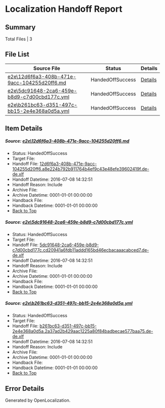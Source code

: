 # <a name='report-top'></a> Localization Handoff Report

## Summary
 Total Files | 3

## File List
 Source File | Status | Details 
 ----------- | ------ | ------- 
 [e2e\12d6f6a3-408b-471e-9acc-104255d20ff6.md](https://github.com/OpenLocalizationTestOrg/oltest/blob/4ef72bf144a302cfb3bd1a6ef53c443667281ca1/e2e/12d6f6a3-408b-471e-9acc-104255d20ff6.md) | HandedOffSuccess | [Details](#eae786eb5308b6c91137983f56bf56adf8d415901)
 [e2e\5dc91648-2ca6-459e-b8d9-c7d00cbd177c.yml](https://github.com/OpenLocalizationTestOrg/oltest/blob/4ef72bf144a302cfb3bd1a6ef53c443667281ca1/e2e/5dc91648-2ca6-459e-b8d9-c7d00cbd177c.yml) | HandedOffSuccess | [Details](#d65c478dd527c1c813d2644e5267008d802912a24)
 [e2e\b261bc63-d351-497c-bb15-2e4e368a0d5a.yml](https://github.com/OpenLocalizationTestOrg/oltest/blob/4ef72bf144a302cfb3bd1a6ef53c443667281ca1/e2e/b261bc63-d351-497c-bb15-2e4e368a0d5a.yml) | HandedOffSuccess | [Details](#17b755fb00ccac4ed090f86a4ebc3a3bbe5186e65)

## Item Details
##### <a name='eae786eb5308b6c91137983f56bf56adf8d415901'></a> Source: [e2e\12d6f6a3-408b-471e-9acc-104255d20ff6.md](https://github.com/OpenLocalizationTestOrg/oltest/blob/4ef72bf144a302cfb3bd1a6ef53c443667281ca1/e2e/12d6f6a3-408b-471e-9acc-104255d20ff6.md)
* Status: HandedOffSuccess
* Target File: 
* Handoff File: [12d6f6a3-408b-471e-9acc-104255d20ff6.a8e224b792b911764b4ef9c43e48efe39602419f.de-de.xlf](https://github.com/OpenLocalizationTestOrg/olhandoff-e2e/blob/f6a25df54bfe14824a87682a3a36ae1545d64171/ol-handoff/OpenLocalizationTestOrg/oltest-dede-fly/ci/ht/12d6f6a3-408b-471e-9acc-104255d20ff6.a8e224b792b911764b4ef9c43e48efe39602419f.de-de.xlf)
* Handoff Datetime: 2016-07-08 14:32:51
* Handoff Reason: Include
* Archive File: 
* Archive Datetime: 0001-01-01 00:00:00
* Handback File: 
* Handback Datetime: 0001-01-01 00:00:00
* [Back to Top](#report-top)

##### <a name='d65c478dd527c1c813d2644e5267008d802912a24'></a> Source: [e2e\5dc91648-2ca6-459e-b8d9-c7d00cbd177c.yml](https://github.com/OpenLocalizationTestOrg/oltest/blob/4ef72bf144a302cfb3bd1a6ef53c443667281ca1/e2e/5dc91648-2ca6-459e-b8d9-c7d00cbd177c.yml)
* Status: HandedOffSuccess
* Target File: 
* Handoff File: [5dc91648-2ca6-459e-b8d9-c7d00cbd177c.cd20941a6fdb11addd165bd46ecbacaaacabced7.de-de.xlf](https://github.com/OpenLocalizationTestOrg/olhandoff-e2e/blob/f6a25df54bfe14824a87682a3a36ae1545d64171/ol-handoff/OpenLocalizationTestOrg/oltest-dede-fly/ci/ht/5dc91648-2ca6-459e-b8d9-c7d00cbd177c.cd20941a6fdb11addd165bd46ecbacaaacabced7.de-de.xlf)
* Handoff Datetime: 2016-07-08 14:32:51
* Handoff Reason: Include
* Archive File: 
* Archive Datetime: 0001-01-01 00:00:00
* Handback File: 
* Handback Datetime: 0001-01-01 00:00:00
* [Back to Top](#report-top)

##### <a name='17b755fb00ccac4ed090f86a4ebc3a3bbe5186e65'></a> Source: [e2e\b261bc63-d351-497c-bb15-2e4e368a0d5a.yml](https://github.com/OpenLocalizationTestOrg/oltest/blob/4ef72bf144a302cfb3bd1a6ef53c443667281ca1/e2e/b261bc63-d351-497c-bb15-2e4e368a0d5a.yml)
* Status: HandedOffSuccess
* Target File: 
* Handoff File: [b261bc63-d351-497c-bb15-2e4e368a0d5a.2a37ad2b429aac1225a80f84badbecae577baa75.de-de.xlf](https://github.com/OpenLocalizationTestOrg/olhandoff-e2e/blob/f6a25df54bfe14824a87682a3a36ae1545d64171/ol-handoff/OpenLocalizationTestOrg/oltest-dede-fly/ci/ht/b261bc63-d351-497c-bb15-2e4e368a0d5a.2a37ad2b429aac1225a80f84badbecae577baa75.de-de.xlf)
* Handoff Datetime: 2016-07-08 14:32:51
* Handoff Reason: Include
* Archive File: 
* Archive Datetime: 0001-01-01 00:00:00
* Handback File: 
* Handback Datetime: 0001-01-01 00:00:00
* [Back to Top](#report-top)


## Error Details

Generated by OpenLocalization.
